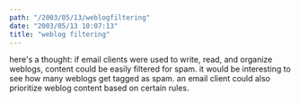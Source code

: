 ```yaml
---
path: "/2003/05/13/weblogfiltering" 
date: "2003/05/13 10:07:13" 
title: "weblog filtering" 
---
```

here's a thought: if email clients were used to write, read, and organize weblogs, content could be easily filtered for spam. it would be interesting to see how many weblogs get tagged as spam. an email client could also prioritize weblog content based on certain rules.